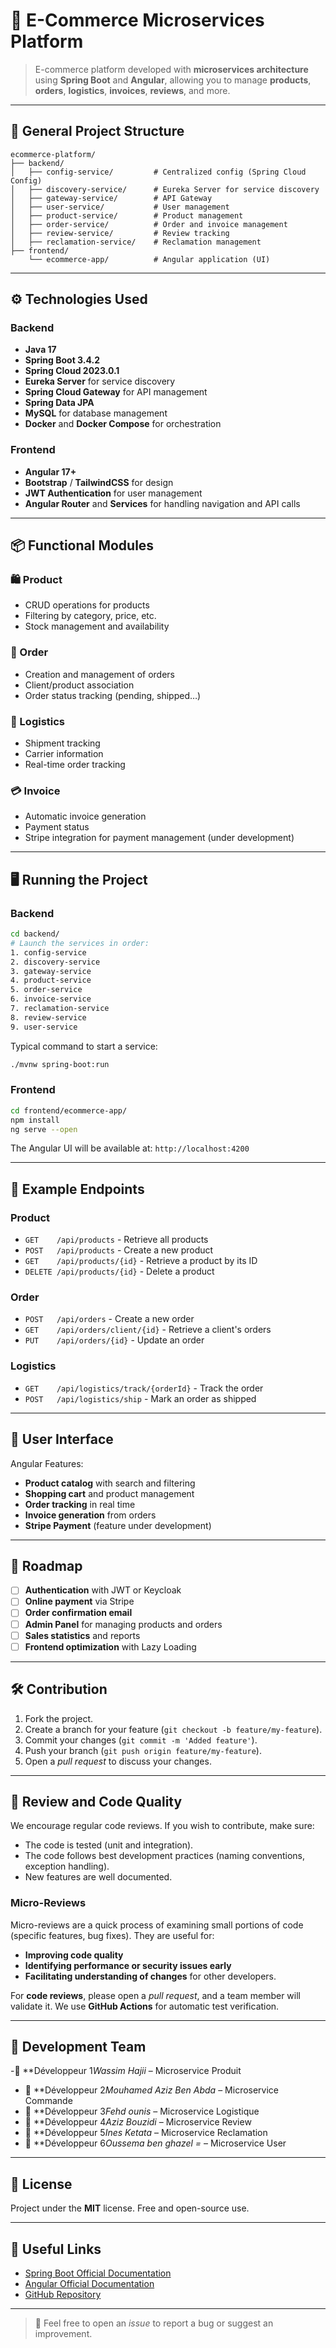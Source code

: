# 🛒 E-Commerce Microservices Platform

> E-commerce platform developed with **microservices architecture** using **Spring Boot** and **Angular**, allowing you to manage **products**, **orders**, **logistics**, **invoices**, **reviews**, and more.

---

## 🧱 General Project Structure

```
ecommerce-platform/
├── backend/
│   ├── config-service/         # Centralized config (Spring Cloud Config)
│   ├── discovery-service/      # Eureka Server for service discovery
│   ├── gateway-service/        # API Gateway
│   ├── user-service/           # User management
│   ├── product-service/        # Product management
│   ├── order-service/          # Order and invoice management
│   ├── review-service/         # Review tracking
│   ├── reclamation-service/    # Reclamation management
├── frontend/
    └── ecommerce-app/          # Angular application (UI)
```

---

## ⚙️ Technologies Used

### Backend
- **Java 17**
- **Spring Boot 3.4.2**
- **Spring Cloud 2023.0.1**
- **Eureka Server** for service discovery
- **Spring Cloud Gateway** for API management
- **Spring Data JPA**
- **MySQL** for database management
- **Docker** and **Docker Compose** for orchestration

### Frontend
- **Angular 17+**
- **Bootstrap** / **TailwindCSS** for design
- **JWT Authentication** for user management
- **Angular Router** and **Services** for handling navigation and API calls

---

## 📦 Functional Modules

### 🛍️ Product
- CRUD operations for products
- Filtering by category, price, etc.
- Stock management and availability

### 🧾 Order
- Creation and management of orders
- Client/product association
- Order status tracking (pending, shipped…)

### 🚚 Logistics
- Shipment tracking
- Carrier information
- Real-time order tracking

### 💳 Invoice
- Automatic invoice generation
- Payment status
- Stripe integration for payment management (under development)

---

## 🖥️ Running the Project

### Backend

```bash
cd backend/
# Launch the services in order:
1. config-service
2. discovery-service
3. gateway-service
4. product-service
5. order-service
6. invoice-service
7. reclamation-service
8. review-service
9. user-service
```

Typical command to start a service:
```bash
./mvnw spring-boot:run
```

### Frontend

```bash
cd frontend/ecommerce-app/
npm install
ng serve --open
```

The Angular UI will be available at: `http://localhost:4200`

---

## 🔗 Example Endpoints

### Product
- `GET    /api/products` - Retrieve all products
- `POST   /api/products` - Create a new product
- `GET    /api/products/{id}` - Retrieve a product by its ID
- `DELETE /api/products/{id}` - Delete a product

### Order
- `POST   /api/orders` - Create a new order
- `GET    /api/orders/client/{id}` - Retrieve a client's orders
- `PUT    /api/orders/{id}` - Update an order

### Logistics
- `GET    /api/logistics/track/{orderId}` - Track the order
- `POST   /api/logistics/ship` - Mark an order as shipped

---

## 🎨 User Interface

Angular Features:
- **Product catalog** with search and filtering
- **Shopping cart** and product management
- **Order tracking** in real time
- **Invoice generation** from orders
- **Stripe Payment** (feature under development)

---

## 🎯 Roadmap

- [ ] **Authentication** with JWT or Keycloak
- [ ] **Online payment** via Stripe
- [ ] **Order confirmation email**
- [ ] **Admin Panel** for managing products and orders
- [ ] **Sales statistics** and reports
- [ ] **Frontend optimization** with Lazy Loading

---

## 🛠️ Contribution

1. Fork the project.
2. Create a branch for your feature (`git checkout -b feature/my-feature`).
3. Commit your changes (`git commit -m 'Added feature'`).
4. Push your branch (`git push origin feature/my-feature`).
5. Open a *pull request* to discuss your changes.

---

## 📝 Review and Code Quality

We encourage regular code reviews. If you wish to contribute, make sure:
- The code is tested (unit and integration).
- The code follows best development practices (naming conventions, exception handling).
- New features are well documented.

### **Micro-Reviews**
Micro-reviews are a quick process of examining small portions of code (specific features, bug fixes). They are useful for:
- **Improving code quality**
- **Identifying performance or security issues early**
- **Facilitating understanding of changes** for other developers.

For **code reviews**, please open a *pull request*, and a team member will validate it. We use **GitHub Actions** for automatic test verification.

---

## 👥 Development Team

 -👤 **Développeur 1*Wassim Hajii* – Microservice Produit
- 👤 **Développeur 2*Mouhamed Aziz Ben Abda* – Microservice Commande
- 👤 **Développeur 3*Fehd ounis* – Microservice Logistique
- 👤 **Développeur 4*Aziz Bouzidi* – Microservice Review
- 👤 **Développeur 5*Ines Ketata* – Microservice Reclamation
- 👤 **Développeur 6*Oussema ben ghazel =* – Microservice User


---

## 📝 License

Project under the **MIT** license. Free and open-source use.

---

## 🔗 Useful Links

- [Spring Boot Official Documentation](https://spring.io/projects/spring-boot)
- [Angular Official Documentation](https://angular.io/docs)
- [GitHub Repository](https://github.com/your-repository)

---

> 💬 Feel free to open an *issue* to report a bug or suggest an improvement.
